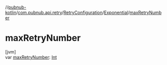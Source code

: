 //[pubnub-kotlin](../../../../index.md)/[com.pubnub.api.retry](../../index.md)/[RetryConfiguration](../index.md)/[Exponential](index.md)/[maxRetryNumber](max-retry-number.md)

# maxRetryNumber

[jvm]\
var [maxRetryNumber](max-retry-number.md): [Int](https://kotlinlang.org/api/latest/jvm/stdlib/kotlin/-int/index.html)
